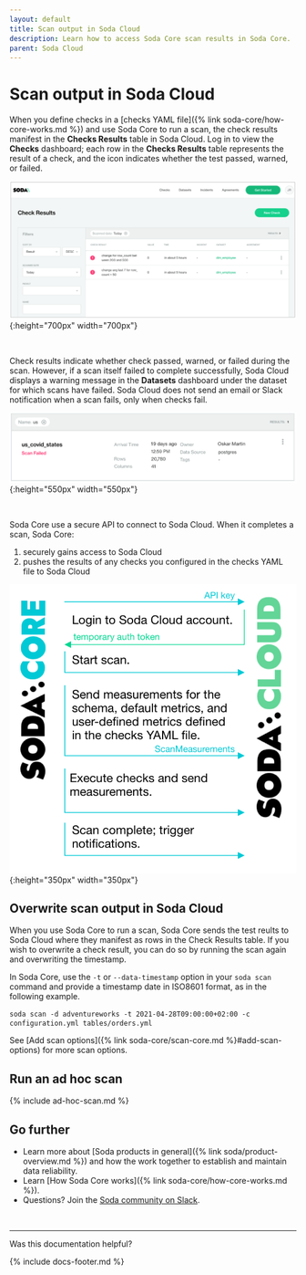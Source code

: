 ```yaml
---
layout: default
title: Scan output in Soda Cloud
description: Learn how to access Soda Core scan results in Soda Core.
parent: Soda Cloud
---
```


# Scan output in Soda Cloud

When you define checks in a [checks YAML file]({% link soda-core/how-core-works.md %}) and use Soda Core to run a scan, the check results manifest in the **Checks Results** table in Soda Cloud. Log in to view the **Checks** dashboard; each row in the **Checks Results** table represents the result of a check, and the icon indicates whether the test passed, warned, or failed.

![check-results](/assets/images/check-results.png){:height="700px" width="700px"}

<br />

Check results indicate whether check passed, warned, or failed during the scan. However, if a scan itself failed to complete successfully, Soda Cloud displays a warning message in the **Datasets** dashboard under the dataset for which scans have failed. Soda Cloud does not send an email or Slack notification when a scan fails, only when checks fail.

![scan-failed](/assets/images/scan-failed.png){:height="550px" width="550px"}

<br />

Soda Core use a secure API to connect to Soda Cloud. When it completes a scan, Soda Core:
1. securely gains access to Soda Cloud
2. pushes the results of any checks you configured in the checks YAML file to Soda Cloud

![scan-with-cloud](/assets/images/scan-with-cloud.png){:height="350px" width="350px"}

## Overwrite scan output in Soda Cloud

When you use Soda Core to run a scan, Soda Core sends the test reults to Soda Cloud where they manifest as rows in the Check Results table. If you wish to overwrite a check result, you can do so by running the scan again and overwriting the timestamp.

In Soda Core, use the `-t` or `--data-timestamp` option in your `soda scan` command and provide a timestamp date in ISO8601 format, as in the following example.

```shell
soda scan -d adventureworks -t 2021-04-28T09:00:00+02:00 -c configuration.yml tables/orders.yml
```

See [Add scan options]({% link soda-core/scan-core.md %}#add-scan-options) for more scan options.

## Run an ad hoc scan

{% include ad-hoc-scan.md %}

## Go further

* Learn more about [Soda products in general]({% link soda/product-overview.md %}) and how the work together to establish and maintain data reliability.
* Learn [How Soda Core works]({% link soda-core/how-core-works.md %}).
* Questions? Join the <a href="http://community.soda.io/slack" target="_blank"> Soda community on Slack</a>.
<br />

---

Was this documentation helpful?

<!-- LikeBtn.com BEGIN -->
<span class="likebtn-wrapper" data-theme="tick" data-i18n_like="Yes" data-ef_voting="grow" data-show_dislike_label="true" data-counter_zero_show="true" data-i18n_dislike="No"></span>
<script>(function(d,e,s){if(d.getElementById("likebtn_wjs"))return;a=d.createElement(e);m=d.getElementsByTagName(e)[0];a.async=1;a.id="likebtn_wjs";a.src=s;m.parentNode.insertBefore(a, m)})(document,"script","//w.likebtn.com/js/w/widget.js");</script>
<!-- LikeBtn.com END -->

{% include docs-footer.md %}